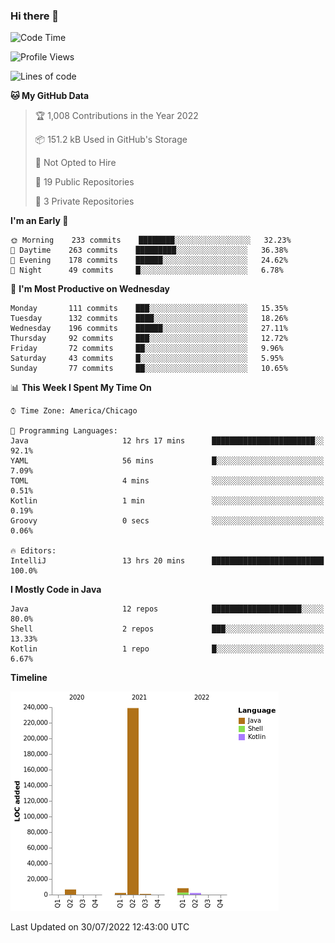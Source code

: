 ### Hi there 👋


<!--START_SECTION:waka-->
![Code Time](http://img.shields.io/badge/Code%20Time-2%2C427%20hrs%2036%20mins-blue)

![Profile Views](http://img.shields.io/badge/Profile%20Views-12-blue)

![Lines of code](https://img.shields.io/badge/From%20Hello%20World%20I%27ve%20Written-259%20Thousand%20lines%20of%20code-blue)

**🐱 My GitHub Data** 

> 🏆 1,008 Contributions in the Year 2022
 > 
> 📦 151.2 kB Used in GitHub's Storage 
 > 
> 🚫 Not Opted to Hire
 > 
> 📜 19 Public Repositories 
 > 
> 🔑 3 Private Repositories  
 > 
**I'm an Early 🐤** 

```text
🌞 Morning    233 commits    ████████░░░░░░░░░░░░░░░░░   32.23% 
🌆 Daytime    263 commits    █████████░░░░░░░░░░░░░░░░   36.38% 
🌃 Evening    178 commits    ██████░░░░░░░░░░░░░░░░░░░   24.62% 
🌙 Night      49 commits     █░░░░░░░░░░░░░░░░░░░░░░░░   6.78%

```
📅 **I'm Most Productive on Wednesday** 

```text
Monday       111 commits    ███░░░░░░░░░░░░░░░░░░░░░░   15.35% 
Tuesday      132 commits    ████░░░░░░░░░░░░░░░░░░░░░   18.26% 
Wednesday    196 commits    ██████░░░░░░░░░░░░░░░░░░░   27.11% 
Thursday     92 commits     ███░░░░░░░░░░░░░░░░░░░░░░   12.72% 
Friday       72 commits     ██░░░░░░░░░░░░░░░░░░░░░░░   9.96% 
Saturday     43 commits     █░░░░░░░░░░░░░░░░░░░░░░░░   5.95% 
Sunday       77 commits     ██░░░░░░░░░░░░░░░░░░░░░░░   10.65%

```


📊 **This Week I Spent My Time On** 

```text
⌚︎ Time Zone: America/Chicago

💬 Programming Languages: 
Java                     12 hrs 17 mins      ███████████████████████░░   92.1% 
YAML                     56 mins             █░░░░░░░░░░░░░░░░░░░░░░░░   7.09% 
TOML                     4 mins              ░░░░░░░░░░░░░░░░░░░░░░░░░   0.51% 
Kotlin                   1 min               ░░░░░░░░░░░░░░░░░░░░░░░░░   0.19% 
Groovy                   0 secs              ░░░░░░░░░░░░░░░░░░░░░░░░░   0.06%

🔥 Editors: 
IntelliJ                 13 hrs 20 mins      █████████████████████████   100.0%

```

**I Mostly Code in Java** 

```text
Java                     12 repos            ████████████████████░░░░░   80.0% 
Shell                    2 repos             ███░░░░░░░░░░░░░░░░░░░░░░   13.33% 
Kotlin                   1 repo              █░░░░░░░░░░░░░░░░░░░░░░░░   6.67%

```


**Timeline**

![Chart not found](https://raw.githubusercontent.com/powercasgamer/powercasgamer/master/charts/bar_graph.png) 


 Last Updated on 30/07/2022 12:43:00 UTC
<!--END_SECTION:waka-->
